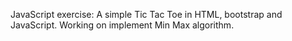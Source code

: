 JavaScript exercise: A simple Tic Tac Toe in HTML, bootstrap and JavaScript. Working on implement Min Max algorithm.
